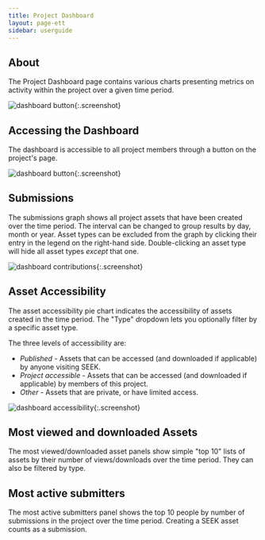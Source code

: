 ```yaml
---
title: Project Dashboard
layout: page-ett
sidebar: userguide
---
```



## About

The Project Dashboard page contains various charts presenting metrics on activity within the project over a given time period.

![dashboard button](/images/user-guide/dashboard/dashboard-period-select.png){:.screenshot}

## Accessing the Dashboard

The dashboard is accessible to all project members through a button on the project's page.

![dashboard button](/images/user-guide/dashboard/dashboard-button.png){:.screenshot}

## Submissions

The submissions graph shows all project assets that have been created over the time period. The interval can be changed to group results by day, month or year. Asset types can be excluded from the graph by clicking their entry in the legend on the right-hand side. Double-clicking an asset type will hide all asset types *except* that one.

![dashboard contributions](/images/user-guide/dashboard/dashboard-contributions.png){:.screenshot}

## Asset Accessibility

The asset accessibility pie chart indicates the accessibility of assets created in the time period. The "Type" dropdown lets you optionally filter by a specific asset type.

The three levels of accessibility are:

 * *Published* - Assets that can be accessed (and downloaded if applicable) by anyone visiting SEEK.
 * *Project accessible* - Assets that can be accessed (and downloaded if applicable) by members of this project.
 * *Other* - Assets that are private, or have limited access.

![dashboard accessibility](/images/user-guide/dashboard/dashboard-accessibility.png){:.screenshot}

## Most viewed and downloaded Assets

The most viewed/downloaded asset panels show simple "top 10" lists of assets by their number of views/downloads over the time period. They can also be filtered by type.

## Most active submitters

The most active submitters panel shows the top 10 people by number of submissions in the project over the time period. Creating a SEEK asset counts as a submission.
